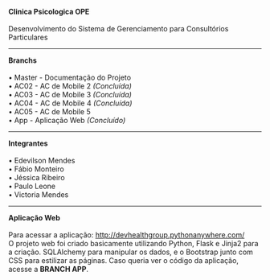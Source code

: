 <b>Clinica Psicologica OPE</b><br>
<br>
Desenvolvimento do Sistema de Gerenciamento para Consultórios Particulares

<hr>

<b>Branchs</b><br>
<br>
• Master - Documentação do Projeto<br>
• AC02 - AC de Mobile 2 <i>(Concluída)</i><br>
• AC03 - AC de Mobile 3 <i>(Concluída)</i><br>
• AC04 - AC de Mobile 4 <i>(Concluída)</i><br>
• AC05 - AC de Mobile 5<br>
• App - Aplicação Web  <i>(Concluído)</i>

<hr>

<b>Integrantes</b><br>
<br>
• Edevilson Mendes<br>
• Fábio Monteiro<br>
• Jéssica Ribeiro<br>
• Paulo Leone<br>
• Victoria Mendes

<hr>

<b>Aplicação Web</b><br>
<br>
Para acessar a aplicação: http://devhealthgroup.pythonanywhere.com/
<br>
O projeto web foi criado basicamente utilizando Python, Flask e Jinja2 para a criação. SQLAlchemy para manipular os dados, e o Bootstrap junto com CSS para estilizar as páginas.
Caso queria ver o código da aplicação, acesse a <b>BRANCH APP</b>.
